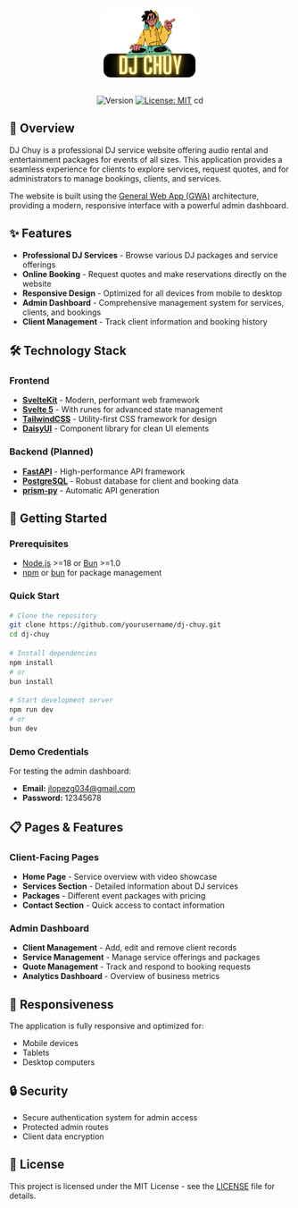 <h1 align="center">
  <img src="./hub/static/djchuy.png" alt="DJ Chuy Logo" height="128" description="DJ Chuy logo">
</h1>

<div align="center">

![Version](https://img.shields.io/badge/version-1.0.0-blue.svg)
[![License: MIT](https://img.shields.io/badge/License-MIT-yellow.svg)](https://choosealicense.com/licenses/mit/)
cd 
</div>

## 🎵 Overview

DJ Chuy is a professional DJ service website offering audio rental and entertainment packages for events of all sizes. This application provides a seamless experience for clients to explore services, request quotes, and for administrators to manage bookings, clients, and services.

The website is built using the [General Web App (GWA)](https://github.com/Yrrrrrf/gwa) architecture, providing a modern, responsive interface with a powerful admin dashboard.

## ✨ Features

- **Professional DJ Services** - Browse various DJ packages and service offerings
- **Online Booking** - Request quotes and make reservations directly on the website
- **Responsive Design** - Optimized for all devices from mobile to desktop
- **Admin Dashboard** - Comprehensive management system for services, clients, and bookings
- **Client Management** - Track client information and booking history

## 🛠️ Technology Stack

### Frontend

- **[SvelteKit](https://kit.svelte.dev/)** - Modern, performant web framework
- **[Svelte 5](https://svelte.dev/)** - With runes for advanced state management
- **[TailwindCSS](https://tailwindcss.com/)** - Utility-first CSS framework for design
- **[DaisyUI](https://daisyui.com/)** - Component library for clean UI elements

### Backend (Planned)

- **[FastAPI](https://fastapi.tiangolo.com/)** - High-performance API framework
- **[PostgreSQL](https://www.postgresql.org/)** - Robust database for client and booking data
- **[prism-py](https://github.com/Yrrrrrf/prism-py)** - Automatic API generation

## 🚦 Getting Started

### Prerequisites

- [Node.js](https://nodejs.org/) >=18 or [Bun](https://bun.sh/) >=1.0
- [npm](https://www.npmjs.com/) or [bun](https://bun.sh/) for package management

### Quick Start

```bash
# Clone the repository
git clone https://github.com/yourusername/dj-chuy.git
cd dj-chuy

# Install dependencies
npm install
# or
bun install

# Start development server
npm run dev
# or
bun dev
```

### Demo Credentials

For testing the admin dashboard:

- **Email:** jlopezg034@gmail.com
- **Password:** 12345678

## 📋 Pages & Features

### Client-Facing Pages

- **Home Page** - Service overview with video showcase
- **Services Section** - Detailed information about DJ services
- **Packages** - Different event packages with pricing
- **Contact Section** - Quick access to contact information

### Admin Dashboard

- **Client Management** - Add, edit and remove client records
- **Service Management** - Manage service offerings and packages
- **Quote Management** - Track and respond to booking requests
- **Analytics Dashboard** - Overview of business metrics

## 📱 Responsiveness

The application is fully responsive and optimized for:
- Mobile devices
- Tablets
- Desktop computers

## 🔒 Security

- Secure authentication system for admin access
- Protected admin routes
- Client data encryption

## 📄 License

This project is licensed under the MIT License - see the [LICENSE](LICENSE) file for details.